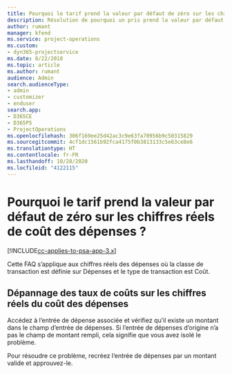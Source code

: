 ```yaml
---
title: Pourquoi le tarif prend la valeur par défaut de zéro sur les chiffres réels de coût des dépenses ?
description: Résolution de pourquoi un pris prend la valeur par défaut de 0 sur les chiffres réels de coût des dépenses.
author: rumant
manager: kfend
ms.service: project-operations
ms.custom:
- dyn365-projectservice
ms.date: 8/22/2018
ms.topic: article
ms.author: rumant
audience: Admin
search.audienceType:
- admin
- customizer
- enduser
search.app:
- D365CE
- D365PS
- ProjectOperations
ms.openlocfilehash: 306f169ee25d42ac3c9e63fa70956b9c50315829
ms.sourcegitcommit: 4cf1dc1561b92fca4175f0b3813133c5e63ce8e6
ms.translationtype: HT
ms.contentlocale: fr-FR
ms.lasthandoff: 10/28/2020
ms.locfileid: "4122115"
---
```

# <a name="why-is-the-price-defaulting-to-zero-on-expense-cost-actuals"></a>Pourquoi le tarif prend la valeur par défaut de zéro sur les chiffres réels de coût des dépenses ?

[!INCLUDE[cc-applies-to-psa-app-3.x](../includes/cc-applies-to-psa-app-3x.md)]

Cette FAQ s’applique aux chiffres réels des dépenses où la classe de transaction est définie sur Dépenses et le type de transaction est Coût.

## <a name="troubleshooting-cost-rates-on-expense-cost-actuals"></a>Dépannage des taux de coûts sur les chiffres réels du coût des dépenses

Accédez à l’entrée de dépense associée et vérifiez qu’il existe un montant dans le champ d’entrée de dépenses. Si l’entrée de dépenses d’origine n’a pas le champ de montant rempli, cela signifie que vous avez isolé le problème.
 
Pour résoudre ce problème, recréez l’entrée de dépenses par un montant valide et approuvez-le.
